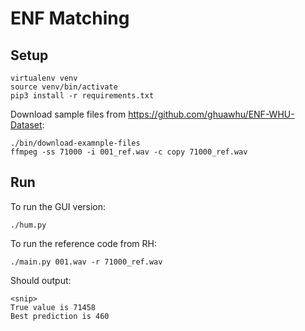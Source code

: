 # ENF Matching

## Setup

```
virtualenv venv
source venv/bin/activate
pip3 install -r requirements.txt
```
Download sample files from https://github.com/ghuawhu/ENF-WHU-Dataset:
```
./bin/download-examnple-files
ffmpeg -ss 71000 -i 001_ref.wav -c copy 71000_ref.wav
```

## Run

To run the GUI version:

```
./hum.py
```

To run the reference code from RH:

```
./main.py 001.wav -r 71000_ref.wav
```
Should output:

```
<snip>
True value is 71458
Best prediction is 460
```
